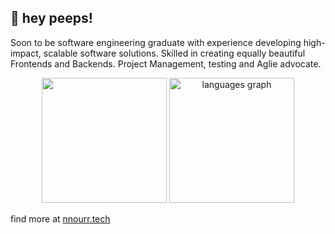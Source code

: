 ## 👋 hey peeps! 

Soon to be software engineering graduate with experience developing high-impact, scalable software solutions. Skilled
in creating equally beautiful Frontends and Backends. Project Management, testing and Aglie advocate. 

<div align="center">
<picture>
  <source
    srcset="https://github-readme-stats.vercel.app/api?username=nnourr&show_icons=true&theme=vue-dark&rank_icon=percentile"
    media="(prefers-color-scheme: dark)"
    height="200" 
  />
  <source
    srcset="https://github-readme-stats.vercel.app/api?username=nnourr&show_icons=true&rank_icon=percentile"
    media="(prefers-color-scheme: light), (prefers-color-scheme: no-preference)"
    height="200" 
  />
  <img src="https://github-readme-stats.vercel.app/api?username=nnourr&show_icons=true&rank_icon=percentile" height="200"  />
</picture>
<img src="https://github-readme-stats.vercel.app/api/top-langs?username=nnourr&hide_title=false&layout=compact&langs_count=8&theme=vue-dark&hide_border=false" height="200" alt="languages graph"  />
</div>

find more at [nnourr.tech](nnourr.tech)
